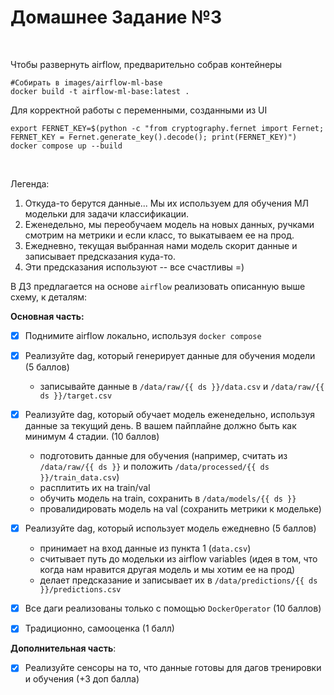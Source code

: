 # Домашнее Задание №3
<br>
<p>Чтобы развернуть airflow, предварительно собрав контейнеры</p>

```
#Собирать в images/airflow-ml-base
docker build -t airflow-ml-base:latest .
```

<p>Для корректной работы с переменными, созданными из UI</p>

```
export FERNET_KEY=$(python -c "from cryptography.fernet import Fernet; FERNET_KEY = Fernet.generate_key().decode(); print(FERNET_KEY)")
docker compose up --build
```

<br>

Легенда:
1) Откуда-то берутся данные... Мы их используем для обучения МЛ модельки для задачи классификации.
2) Еженедельно, мы переобучаем модель на новых данных, ручками смотрим на метрики и если класс, то выкатываем ее на прод.
3) Ежедневно, текущая выбранная нами модель скорит данные и записывает предсказания куда-то.
4) Эти предсказания используют -- все счастливы =)

В ДЗ предлагается на основе `airflow` реализовать описанную выше схему, к деталям:

**Основная часть:**

- [x] Поднимите airflow локально, используя `docker compose` 

- [x] Реализуйте dag, который генерирует данные для обучения модели  (5 баллов)
    - записывайте данные в `/data/raw/{{ ds }}/data.csv` и `/data/raw/{{ ds }}/target.csv`

- [x] Реализуйте dag, который обучает модель еженедельно, используя данные за текущий день. В вашем пайплайне должно быть как минимум 4 стадии. (10 баллов)

    - подготовить данные для обучения (например, считать из `/data/raw/{{ ds }}` и положить `/data/processed/{{ ds }}/train_data.csv`)
    - расплитить их на train/val
    - обучить модель на train, сохранить в `/data/models/{{ ds }}`
    - провалидировать модель на val (сохранить метрики к модельке)

- [x] Реализуйте dag, который использует модель ежедневно (5 баллов)

    - принимает на вход данные из пункта 1 (`data.csv`)
    - считывает путь до модельки из airflow variables (идея в том, что когда нам нравится другая модель и мы хотим ее на прод)
    - делает предсказание и записывает их в `/data/predictions/{{ ds }}/predictions.csv`

- [x] Все даги реализованы только с помощью `DockerOperator` (10 баллов)

- [x] Традиционно, самооценка (1 балл)

**Дополнительная часть**:

- [x] Реализуйте сенсоры на то, что данные готовы для дагов тренировки и обучения (+3 доп балла)
